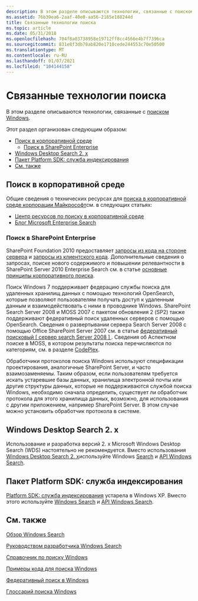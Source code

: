```yaml
---
description: В этом разделе описываются технологии, связанные с поиском Windows.
ms.assetid: 76b39ea6-2aaf-40e0-aa56-2165e188244d
title: Связанные технологии поиска
ms.topic: article
ms.date: 05/31/2018
ms.openlocfilehash: 704f8a03738958e19712ff8cc4566e4b7f7396ca
ms.sourcegitcommit: 831e8f3db78ab820e1710cede244553c70e50500
ms.translationtype: MT
ms.contentlocale: ru-RU
ms.lasthandoff: 01/07/2021
ms.locfileid: "104144158"
---
```

# <a name="related-search-technologies"></a>Связанные технологии поиска

В этом разделе описываются технологии, связанные с [поиском Windows](-search-3x-wds-overview.md).

Этот раздел организован следующим образом:

-   [Поиск в корпоративной среде](#enterprise-search)
    -   [Поиск в SharePoint Enterprise](#sharepoint-enterprise-search)
-   [Windows Desktop Search 2. x](#windows-desktop-search-2x)
-   [Пакет Platform SDK: служба индексирования](#platform-sdk-indexing-service)
-   [См. также](#related-topics)

## <a name="enterprise-search"></a>Поиск в корпоративной среде

Общие сведения о технических ресурсах для [поиска в корпоративной среде корпорации Майкрософт](https://www.microsoft.com/enterprisesearch/en/us/default.aspx)см. в следующих статьях:

-   [Центр ресурсов по поиску в корпоративной среде](https://developer.microsoft.com/office/docs)
-   [Блог Microsoft Enterprise Search](https://blogs.msdn.com/b/enterprisesearch/rss.aspx)

### <a name="sharepoint-enterprise-search"></a>Поиск в SharePoint Enterprise

SharePoint Foundation 2010 предоставляет [запросы из кода на стороне сервера](/previous-versions/office/developer/sharepoint-2010/ee536691(v=office.14)) и [запросы из клиентского кода](/previous-versions/office/developer/sharepoint-2010/ee539764(v=office.14)). Дополнительные сведения о запросах, поиске нового содержимого и повышении релевантности в SharePoint Server 2010 Enterprise Search см. в статье [основные принципы корпоративного поиска](/previous-versions/office/ee554857(v=office.14)).

Поиск Windows 7 поддерживает федерацию службы поиска для удаленных хранилищ данных с помощью технологий OpenSearch, которые позволяют пользователям получать доступ к удаленным данным и взаимодействовать с ними в проводнике Windows. SharePoint Search Server 2008 и MOSS 2007 с пакетом обновления 2 (SP2) также поддерживают федеративный поиск удаленных серверов с помощью OpenSearch. Сведения о развертывании сервера Search Server 2008 с помощью Office SharePoint Server 2007 см. в статье [федеративный поисковый \[ сервер search Server 2008 \] ](/previous-versions/office/bb931109(v=office.14)). Сведения об Аспектном поиске в MOSS, в котором результаты поиска перечисляются по категориям, см. в разделе [CodePlex](https://www.codeplex.com/FacetedSearch).

Обработчики протоколов поиска Windows используют спецификации проектирования, аналогичные SharePoint Server, и часто взаимозаменяемы. Таким образом, если пользователям требуется искать устаревшие базы данных, хранилища электронной почты или другие структуры данных, которые не поддерживаются службой поиска Windows, необходимо сначала определить, существует ли обработчик протокола для этого хранилища данных, возможно, для использования с другим приложением, например SharePoint Server. В этом случае можно установить обработчик протокола в системе.

## <a name="windows-desktop-search-2x"></a>Windows Desktop Search 2. x

Использование и разработка версий 2. x Microsoft Windows Desktop Search (WDS) настоятельно не рекомендуется. Вместо использования [Windows Desktop Search 2. x](../lwef/-search-2x-wds-overview.md)используйте Windows [Search](-search-3x-wds-overview.md) и [API Windows Search](-search-reference-entry-page.md).

## <a name="platform-sdk-indexing-service"></a>Пакет Platform SDK: служба индексирования

[Platform SDK: служба индексирования](/previous-versions/windows/desktop/indexsrv/indexsrv-portal) устарела в Windows XP. Вместо этого используйте [Windows Search](-search-3x-wds-overview.md) и [API Windows Search](-search-reference-entry-page.md).

## <a name="related-topics"></a>См. также

<dl> <dt>

[Обзор Windows Search](-search-3x-wds-overview.md)
</dt> <dt>

[Руководством разработчика Windows Search](-search-developers-guide-entry-page.md)
</dt> <dt>

[Справочник по поиску Windows](-search-reference-entry-page.md)
</dt> <dt>

[Примеры кода для поиска Windows](-search-samples-ovw.md)
</dt> <dt>

[Федеративный поиск в Windows](-search-federated-search-overview.md)
</dt> <dt>

[Глоссарий поиска Windows](search-glossary.md)
</dt> </dl>

 

 
